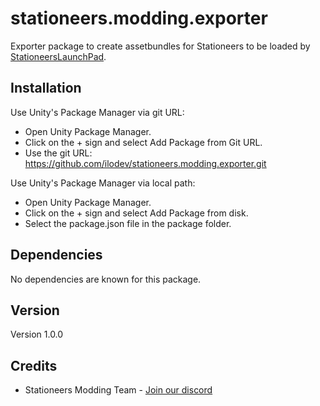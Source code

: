 # stationeers.modding.exporter

Exporter package to create assetbundles for Stationeers to be loaded by [StationeersLaunchPad](https://github.com/StationeersLaunchPad/StationeersLaunchPad).

## Installation

Use Unity's Package Manager via git URL:
- Open Unity Package Manager.
- Click on the + sign and select Add Package from Git URL.
- Use the git URL: https://github.com/ilodev/stationeers.modding.exporter.git


Use Unity's Package Manager via local path:
- Open Unity Package Manager.
- Click on the + sign and select Add Package from disk.
- Select the package.json file in the package folder.

## Dependencies

No dependencies are known for this package.

## Version

Version 1.0.0

## Credits

- Stationeers Modding Team - [Join our discord](https://discord.gg/5qZbPVTw2U)